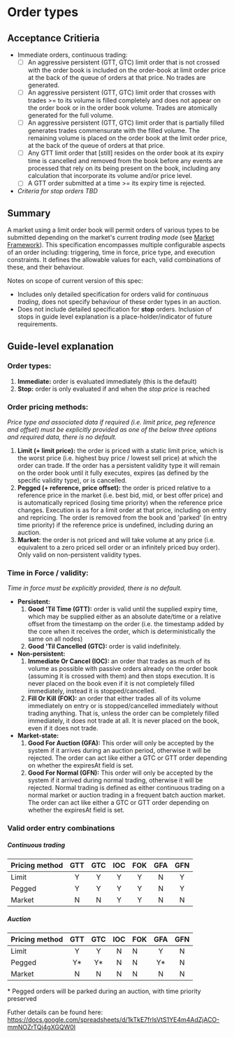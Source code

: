 # Order types

## Acceptance Critieria

- Immediate orders, continuous trading:
	- [ ] An aggressive persistent (GTT, GTC) limit order that is not crossed with the order book is included on the order-book at limit order price at the back of the queue of orders at that price. No trades are generated.
	- [ ] An aggressive persistent (GTT, GTC) limit order that crosses with trades >= to its volume is filled completely and does not appear on the order book or in the order book volume. Trades are atomically generated for the full volume.
	- [ ] An aggressive persistent (GTT, GTC) limit order that is partially filled generates trades commensurate with the filled volume. The remaining volume is placed on the order book at the limit order price, at the back of the queue of orders at that price.
	- [ ] Any GTT limit order that [still] resides on the order book at its expiry time is cancelled and removed from the book before any events are processed that rely on its being present on the book, including any calculation that incorporate its volume and/or price level.
	- [ ] A GTT order submitted at a time >= its expiry time is rejected.

- *Criteria for stop orders TBD*

## Summary

A market using a limit order book will permit orders of various types to be submitted depending on the market's current *trading mode* (see [Market Framework](0001-market-framework.md)). This specification encompasses multiple configurable aspects of an order including: triggering, time in force, price type, and execution constraints. It defines the allowable values for each, valid combinations of these, and their behaviour.

Notes on scope of current version of this spec:
- Includes only detailed specification for orders valid for *continuous trading*, does not specify behaviour of these order types in an auction.
- Does not include detailed specification for **stop** orders. Inclusion of stops in guide level explanation is a place-holder/indicator of future requirements.


## Guide-level explanation

### Order types:
1. **Immediate:** order is evaluated immediately (this is the default)
1. **Stop:** order is only evaluated if and when the _stop price_ is reached 

### Order pricing methods:

*Price type and associated data if required (i.e. limit price, peg reference and offset) must be explicitly provided as one of the below three options and required data, there is no default.*

1. **Limit (+ limit price):** the order is priced with a static limit price, which is the worst price (i.e. highest buy price / lowest sell price) at which the order can trade. If the order has a persistent validity type it will remain on the order book until it fully executes, expires (as defined by the specific validity type), or is cancelled. 
1. **Pegged (+ reference, price offset):** the order is priced relative to a reference price in the market (i.e. best bid, mid, or best offer price) and is automatically repriced (losing time priority) when the reference price changes. Execution is as for a limit order at that price, including on entry and repricing. The order is removed from the book and 'parked' (in entry time priority) if the reference price is undefined, including during an auction.
1. **Market:** the order is not priced and will take volume at any price (i.e. equivalent to a zero priced sell order or an infinitely priced buy order). Only valid on non-persistent validity types.

### Time in Force / validity:

*Time in force must be explicitly provided, there is no default.*

 - **Persistent:**
	1. **Good 'Til Time (GTT):** order is valid until the supplied expiry time, which may be supplied either as an absolute date/time or a relative offset from the  timestamp on the order (i.e. the timestamp added by the core when it receives the order, which is deterministically the same on all nodes)
	1. **Good 'Til Cancelled (GTC):** order is valid indefinitely. 
- **Non-persistent:**
	1. **Immediate Or Cancel (IOC):** an order that trades as much of its volume as possible with passive orders already on the order book (assuming it is crossed with them) and then stops execution. It is never placed on the book even if it is not completely filled immediately, instead it is stopped/cancelled.
	1. **Fill Or Kill (FOK):** an order that either trades all of its volume immediately on entry or is stopped/cancelled immediately without trading anything. That is, unless the order can be completely filled immediately, it does not trade at all. It is never placed on the book, even if it does not trade.
- **Market-state:**
	1. **Good For Auction (GFA):** This order will only be accepted by the system if it arrives during an auction period, otherwise it will be rejected. The order can act like either a GTC or GTT order depending on whether the expiresAt field is set.
	1. **Good For Normal (GFN):** This order will only be accepted by the system if it arrived during normal trading, otherwise it will be rejected. Normal trading is defined as either continuous trading on a normal market or auction trading in a frequent batch auction market. The order can act like either a GTC or GTT order depending on whether the expiresAt field is set.


### Valid order entry combinations

##### Continuous trading

| Pricing method | GTT | GTC | IOC | FOK | GFA | GFN |
| -------------- |:---:|:---:|:---:|:---:|:---:|:---:|
| Limit          | Y   | Y   | Y   | Y   | N   | Y   |
| Pegged         | Y   | Y   | Y   | Y   | N   | Y   |
| Market         | N   | N   | Y   | Y   | N   | N   |


##### Auction

| Pricing method | GTT | GTC | IOC | FOK | GFA | GFN |
| -------------- |:---:|:---:|:---:|:----|:---:|:---:|
| Limit          | Y   | Y   | N   | N   | Y   | N   |
| Pegged         | Y*  | Y*  | N   | N   | Y*  | N   |
| Market         | N   | N   | N   | N   | N   | N   |

\* Pegged orders will be parked during an auction, with time priority preserved<br>

Futher details can be found here:
https://docs.google.com/spreadsheets/d/1kTkE7frlsVtS1YE4m4AdZjACO-mmNOZrTQj4gXGQW0I
